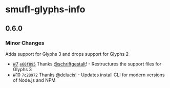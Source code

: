 # smufl-glyphs-info

## 0.6.0

### Minor Changes

Adds support for Glyphs 3 and drops support for Glyphs 2

- [#7](https://github.com/delucis/smufl-glyphs-info/pull/7) [`e60f895`](https://github.com/delucis/smufl-glyphs-info/commit/e60f8956101a3e25b574765a6aaa0516bf0a446c) Thanks [@schriftgestalt](https://github.com/schriftgestalt)! - Restructures the support files for Glyphs 3
- [#10](https://github.com/delucis/smufl-glyphs-info/pull/10) [`7c28972`](https://github.com/delucis/smufl-glyphs-info/commit/7c28972a45dc759ea619c37f2ad3acd747584137) Thanks [@delucis](https://github.com/delucis)! - Updates install CLI for modern versions of Node.js and NPM
